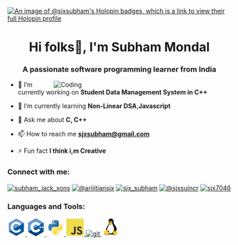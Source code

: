 [![An image of @sjxsubham's Holopin badges, which is a link to view their full Holopin profile](https://holopin.me/sjxsubham)](https://holopin.io/@sjxsubham)
<h1 align="center">Hi folks👋, I'm Subham Mondal</h1>
<h3 align="center">A passionate software programming learner from India</h3>
<img align="right" alt="Coding" width="400" src="https://i.pinimg.com/originals/18/6d/57/186d57a5e8a1aa9783640e1660978496.jpg">


- 🔭 I’m currently working on **Student Data Management System in C++**

- 🌱 I’m currently learning **Non-Linear DSA**,**Javascript**

- 💬 Ask me about **C, C++**

- 📫 How to reach me **sjxsubham@gmail.com**

- ⚡ Fun fact **I think i,m Creative**

<h3 align="left">Connect with me:</h3>
<p align="left">
<a href="https://instagram.com/subham_jack_xons" target="blank"><img align="center" src="https://raw.githubusercontent.com/rahuldkjain/github-profile-readme-generator/master/src/images/icons/Social/instagram.svg" alt="subham_jack_xons" height="30" width="40" /></a>
<a href="https://www.hackerrank.com/@arijitiansjx" target="blank"><img align="center" src="https://raw.githubusercontent.com/rahuldkjain/github-profile-readme-generator/master/src/images/icons/Social/hackerrank.svg" alt="@arijitiansjx" height="30" width="40" /></a>
<a href="https://www.leetcode.com/sjx_subham" target="blank"><img align="center" src="https://raw.githubusercontent.com/rahuldkjain/github-profile-readme-generator/master/src/images/icons/Social/leet-code.svg" alt="sjx_subham" height="30" width="40" /></a>
<a href="https://auth.geeksforgeeks.org/user/@sjxsuincr" target="blank"><img align="center" src="https://raw.githubusercontent.com/rahuldkjain/github-profile-readme-generator/master/src/images/icons/Social/geeks-for-geeks.svg" alt="@sjxsuincr" height="30" width="40" /></a>
<a href="https://discord.gg/sjx7046" target="blank"><img align="center" src="https://raw.githubusercontent.com/rahuldkjain/github-profile-readme-generator/master/src/images/icons/Social/discord.svg" alt="sjx7046" height="30" width="40" /></a>
</p>

<h3 align="left">Languages and Tools:</h3>
<p align="left"> <a href="https://www.cprogramming.com/" target="_blank" rel="noreferrer"> <img src="https://raw.githubusercontent.com/devicons/devicon/master/icons/c/c-original.svg" alt="c" width="40" height="40"/> </a> <a href="https://www.w3schools.com/cpp/" target="_blank" rel="noreferrer"> <img src="https://raw.githubusercontent.com/devicons/devicon/master/icons/cplusplus/cplusplus-original.svg" alt="cplusplus" width="40" height="40"/> </a> <a href="https://www.python.org" target="_blank" rel="noreferrer"> <img src="https://raw.githubusercontent.com/devicons/devicon/master/icons/python/python-original.svg" alt="python" width="40" height="40"/> </a> <a href="https://developer.mozilla.org/en-US/docs/Web/JavaScript" target="_blank" rel="noreferrer"> <img src="https://raw.githubusercontent.com/devicons/devicon/master/icons/javascript/javascript-original.svg" alt="javascript" width="40" height="40"/> </a><a href="https://git-scm.com/" target="_blank" rel="noreferrer"> <img src="https://www.vectorlogo.zone/logos/git-scm/git-scm-icon.svg" alt="git" width="40" height="40"/> </a><a href="https://www.linux.org/" target="_blank" rel="noreferrer"> <img src="https://raw.githubusercontent.com/devicons/devicon/master/icons/linux/linux-original.svg" alt="linux" width="40" height="40"/> </a> </p>
